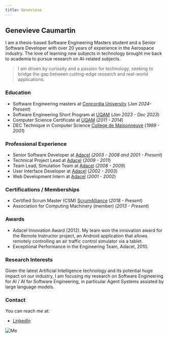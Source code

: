 ```yaml
---
title: Genevieve
---
```


## Genevieve Caumartin

I am a thesis-based Software Engineering Masters student and a Senior Software Developer with over 20 years of experience in the Aerospace industry. The love of learning new subjects in technology brought me back to academia to pursue research on AI-related subjects. 

> I am driven by curiosity and a passion for technology, seeking to bridge the gap between cutting-edge research and real-world applications.

### Education
- Software Engineering masters at [Concordia University](https://www.concordia.ca/) (<em>Jan 2024-Present</em>)
- Software Engineering Short Program at [UQAM](https://uqam.ca/) (<em>Jan 2023 - Dec 2023</em>)
- Computer Science Certificate at [UQAM](https://uqam.ca/) (<em>2011 - 2014</em>)
- DEC Technique in Computer Science [College de Maisonneuve](https://www.cmaisonneuve.qc.ca/) (<em>1999 - 2001</em>)

### Professional Experience
- Senior Software Developer at [Adacel](https://www.adacel.com/) (<em>2003 - 2008 and 2001 - Present</em>)
- Technical Project Lead at [Adacel](https://www.adacel.com/) (<em>2009 - 2011</em>)
- Team Lead, Simulation Team at [Adacel](https://www.adacel.com/) (<em>2008 - 2009</em>)
- User Interface Developer at [Adacel](https://www.adacel.com/) (<em>2002 - 2003</em>)
- Web Development Intern at [Adacel](https://www.adacel.com/) (<em>2001 - 2002</em>)

### Certifications / Memberships
- Certified Scrum Master (CSM) [ScrumAlliance](https://www.scrumalliance.org/) (<em>2018 - Present</em>)
- Association for Computing Machinery (member) (<em>2013 - Present</em>)

### Awards
- Adacel Innovation Award (2012). My team won the innovation award for the Remote Instructor project, an Android application that allows remotely controlling an air traffic control simulator via a tablet.
- Exceptional Performance in the Engineering Team, Adacel, 2010.

### Research Interests
Given the latest Artificial Intelligence technology and its potential huge impact on our industry, I am focusing my research on Software Engineering for AI / AI for Software Engineering, in particular Agent Systems assisted by large language models.

### Contact
You can reach me at:
- [LinkedIn](https://www.linkedin.com/in/cbgen/)

![Me](../../../static/img/genevieve-caumartin.jpg)
